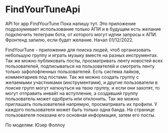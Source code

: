 # FindYourTuneApi
API for app FindYourTune
Пока напишу тут. Это приложение подразумевает использование только АПИ и в будущем есть желание подключить телеграм бота, от которого могут идтии запросы к АПИ. Фронтенд запилю, если будет желание. Начал 01/12/2022.

FindYourTune - приложение для поиска людей, чтоб организовать небольшую группу и играть музыку вместе на разных инструментах. Так же можно публиковать посты, просматривать ленту новостей всех пользователей, подписываться на пользователей и смотреть ленту только зафолофленных пользователей. Есть система лайков, комментариев под постами. Так же можно создать группу с желаемыми участниками (инструментами), и другие пользователи в поиске групп могут наткнуться на твою группу, и если они захотят, то могут отправить инвайт на вступление, а создавший группу пользователь может одобрить или отклонить. Так же можно приглашать пользователей напрямую, просматривать их профили. У каждого пользователя может быть только одна банда. 
На странице пользователя показана его основная информация, затем его посты.

По моделям:
Юзер
Фоллоу

